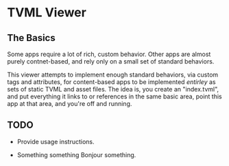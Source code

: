 # TVML Viewer

## The Basics

Some apps require a lot of rich, custom behavior.  Other apps are almost purely
contnet-based, and rely only on a small set of standard behaviors.

This viewer attempts to implement enough standard behaviors, via custom
tags and attributes, for content-based apps to be implemented *entirley* as
sets of static TVML and asset files.  The idea is, you create an "index.tvml",
and put everything it links to or references in the same basic area, point
this app at that area, and you're off and running.

## TODO

* Provide usage instructions.

* Something something Bonjour something.
